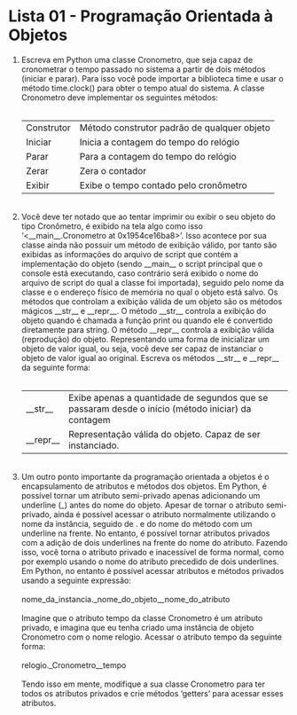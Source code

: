 # Lista 01 - Programação Orientada à Objetos

<ol>
    <li>Escreva em Python uma classe Cronometro, que seja capaz de cronometrar o tempo passado no sistema a partir de dois métodos (iniciar e parar). Para isso você pode importar a biblioteca time e usar o método time.clock() para obter o tempo atual do sistema. A classe Cronometro deve implementar os seguintes métodos:</li>
    <br>
    <table>
        <tr>
            <td> Construtor </td>
            <td> Método construtor padrão de qualquer objeto </td>
        </tr>
        <tr>
            <td> Iniciar </td>
            <td> Inicia a contagem do tempo do relógio </td>
        </tr>
        <tr>
            <td> Parar </td>
            <td> Para a contagem do tempo do relógio </td>
        </tr>
        <tr>
            <td> Zerar </td>
            <td> Zera o contador </td>
        </tr>
        <tr>
            <td> Exibir </td>
            <td> Exibe o tempo contado pelo cronômetro  </td>
        </tr>
    </table>
    <br>
    <li> Você deve ter notado que ao tentar imprimir ou exibir o seu objeto do tipo Cronômetro, é exibido na tela algo como isso ‘<__main__.Cronometro at 0x1954ce16ba8>’. Isso acontece por sua classe ainda não possuir um método de exibição válido, por tanto são exibidas as informações do arquivo de script que contém a implementação do objeto (sendo __main__ o script principal que o console está executando, caso contrário será exibido o nome do arquivo de script do qual a classe foi importada), seguido pelo nome da classe e o endereço físico de memória no qual o objeto está salvo. Os métodos que controlam a exibição válida de um objeto são os métodos mágicos __str__ e __repr__. O método __str__ controla a exibição do objeto quando é chamada a função print ou quando ele é convertido diretamente para string. O método __repr__ controla a exibição válida (reprodução) do objeto. Representando uma forma de inicializar um objeto de valor igual, ou seja, você deve ser capaz de instanciar o objeto de valor igual ao original. Escreva os métodos __str__ e __repr__ da seguinte forma: </li>
    <br>
    <table>
        <tr>
            <td> __str__ </td>
            <td> Exibe apenas a quantidade de segundos que se passaram desde o início (método iniciar) da contagem</td>
        </tr>
        <tr>
            <td> __repr__ </td>
            <td> Representação válida do objeto. Capaz de ser instanciado.</td>
        </tr>
    </table>
    <br>
    <li> Um outro ponto importante da programação orientada a objetos é o encapsulamento de atributos e métodos dos objetos. Em Python, é possível tornar um atributo semi-privado apenas adicionando um underline (_) antes do nome do objeto. Apesar de tornar o atributo semi-privado, ainda é possível acessar o atributo normalmente utilizando o nome da instância, seguido de . e do nome do método com um underline na frente. No entanto, é possível tornar atributos privados com a adição de dois underlines na frente do nome do atributo. Fazendo isso, você torna o atributo privado e inacessível de forma normal, como por exemplo usando o nome do atributo precedido de dois underlines. Em Python, no entanto é possível acessar atributos e métodos privados usando a seguinte expressão: 
    <br><br>
    nome_da_instancia._nome_do_objeto__nome_do_atributo
    <br><br>
    Imagine que o atributo tempo da classe Cronometro é um atributo privado, e imagina que eu tenha criado uma instância de objeto Cronometro com o nome relogio. Acessar o atributo tempo da seguinte forma:
    <br><br>
    relogio._Cronometro__tempo
    <br><br>
    Tendo isso em mente, modifique a sua classe Cronometro para ter todos os atributos privados e crie métodos ‘getters’ para acessar esses atributos.
    <br>
</ol>
